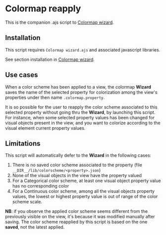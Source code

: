 # Colormap reapply

This is the companion .ajs script to [Colormap wizard](Colormap%20wizard.md).

## Installation

This script requires `Colormap wizard.ajs` and associated javascript libraries.

See section installation in [Colormap wizard](Colormap%20wizard.md).

## Use cases

When a color scheme has been applied to a view, the colormap **Wizard** saves the name of the selected property for colorization among the view's properties under then name `.colormap.property`.

It is so possible for the user to reapply the color scheme associated to this selected property without going thru the **Wizard**, by launching this script. For instance, when some selected property values has been changed for visual objects present in the view, and you want to colorize according to the visual element current property values.

## Limitations

This script will automatically defer to the **Wizard** in the following cases:

1. There is no saved color scheme associated to the property (file `__DIR__/lib/colorscheme/<property>.json`)
2. None of the visual objects in the view have the property valued
3. For a Categorical color scheme, at least one visual object property value has no corresponding color
4. For a Continuous color scheme, among all the visual objects property values, the lowest or highest property value is out of range of the color scheme scale.

**NB**: if you observe the applied color scheme seems different from the previously visible on the view, it's because it was modified manually after saving. The color scheme reapplied by this script is based on the one **saved**, not the latest applied.
